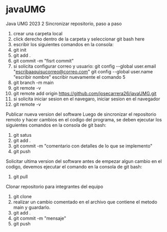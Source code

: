# javaUMG
Java UMG 2023 2
Sincronizar repositorio, paso a paso
  1. crear una carpeta local
  2. click derecho dentro de la carpeta y seleccionar git bash here
  3. escribir los siguientes comandos en la consola:
  4. git init
  4. git add .
  5. git commit -m "fisrt commit"
  6. si solicita configurar correo y usuario:
     git config --global user.email "escribaaquisucorreo@correo.com"
     git config --global user.name "escribir nombre"
     escribir nuevamente el comando 5  
  8. git branch -m main
  9. git remote -v
  10. git remote add origin https://github.com/josecarrera26/javaUMG.git
  11. si solicita iniciar sesion en el navegaro, iniciar sesion en el navegador
  13. git remote -v

Publicar nueva version del software
Luego de sincronizar el repositorio remoto y hacer cambios en el codigo del programa, se deben ejecutar los siguientes comandos en la consola de git bash:
  1. git satus
  2. git add .
  3. git commit -m "comentario con detalles de lo que se implemento"
  4. git push 

Solicitar ultima version del software
antes de empezar algun cambio en el codigo, devemos ejecutar el comando en la consola de git bash:
  1. git pull

Clonar repositorio para integrantes del equipo
  1. git clone
  2. realizar un cambio comentado en el archivo que contiene el metodo main y guardarlo.
  3. git add .
  4. git commit -m "mensaje"
  5. git push
